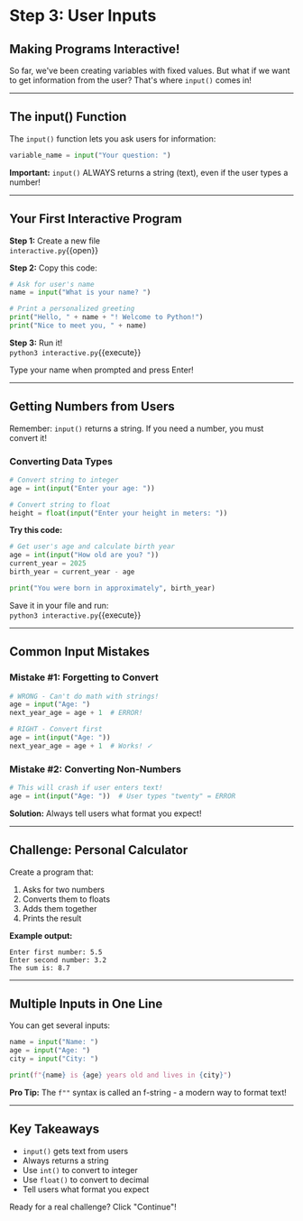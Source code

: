 # Step 3: User Inputs

## Making Programs Interactive!

So far, we've been creating variables with fixed values. But what if we want to get information from the user? That's where `input()` comes in!

---

## The input() Function

The `input()` function lets you ask users for information:

```python
variable_name = input("Your question: ")
```

**Important:** `input()` ALWAYS returns a string (text), even if the user types a number!

---

## Your First Interactive Program

**Step 1:** Create a new file  
`interactive.py`{{open}}

**Step 2:** Copy this code:

```python
# Ask for user's name
name = input("What is your name? ")

# Print a personalized greeting
print("Hello, " + name + "! Welcome to Python!")
print("Nice to meet you, " + name)
```

**Step 3:** Run it!  
`python3 interactive.py`{{execute}}

Type your name when prompted and press Enter!

---

## Getting Numbers from Users

Remember: `input()` returns a string. If you need a number, you must convert it!

### Converting Data Types

```python
# Convert string to integer
age = int(input("Enter your age: "))

# Convert string to float
height = float(input("Enter your height in meters: "))
```

**Try this code:**

```python
# Get user's age and calculate birth year
age = int(input("How old are you? "))
current_year = 2025
birth_year = current_year - age

print("You were born in approximately", birth_year)
```

Save it in your file and run:  
`python3 interactive.py`{{execute}}

---

## Common Input Mistakes

### Mistake #1: Forgetting to Convert
```python
# WRONG - Can't do math with strings!
age = input("Age: ")
next_year_age = age + 1  # ERROR!

# RIGHT - Convert first
age = int(input("Age: "))
next_year_age = age + 1  # Works! ✓
```

### Mistake #2: Converting Non-Numbers
```python
# This will crash if user enters text!
age = int(input("Age: "))  # User types "twenty" = ERROR
```

**Solution:** Always tell users what format you expect!

---

## Challenge: Personal Calculator

Create a program that:
1. Asks for two numbers
2. Converts them to floats
3. Adds them together
4. Prints the result

**Example output:**
```
Enter first number: 5.5
Enter second number: 3.2
The sum is: 8.7
```

---

## Multiple Inputs in One Line

You can get several inputs:

```python
name = input("Name: ")
age = input("Age: ")
city = input("City: ")

print(f"{name} is {age} years old and lives in {city}")
```

**Pro Tip:** The `f""` syntax is called an f-string - a modern way to format text!

---

## Key Takeaways

- `input()` gets text from users
- Always returns a string
- Use `int()` to convert to integer
- Use `float()` to convert to decimal
- Tell users what format you expect

Ready for a real challenge? Click "Continue"!

